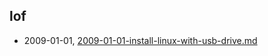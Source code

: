 ## lof
* 2009-01-01, [2009-01-01-install-linux-with-usb-drive.md](../posts\2009-01-01-install-linux-with-usb-drive.md)